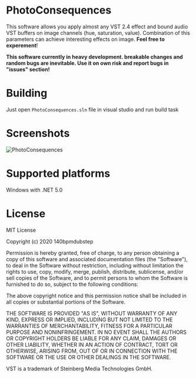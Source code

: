 # PhotoConsequences
This software allows you apply almost any VST 2.4 effect and bound audio VST buffers on image channels (hue, saturation, value). Combination of this parameters can achieve interesting effects on image. **Feel free to experement**!

**This software currently in heavy development. breakable changes and random bugs are inevitable. Use it on own risk and report bugs in "issues" section!**

# Building
Just open ``PhotoConsequences.sln`` file in visual studio and run build task

# Screenshots
![PhotoConsequences](https://i.imgur.com/H1t6gIu.png)

# Supported platforms
Windows with .NET 5.0

# License
MIT License

Copyright (c) 2020 140bpmdubstep

Permission is hereby granted, free of charge, to any person obtaining a copy
of this software and associated documentation files (the "Software"), to deal
in the Software without restriction, including without limitation the rights
to use, copy, modify, merge, publish, distribute, sublicense, and/or sell
copies of the Software, and to permit persons to whom the Software is
furnished to do so, subject to the following conditions:

The above copyright notice and this permission notice shall be included in all
copies or substantial portions of the Software.

THE SOFTWARE IS PROVIDED "AS IS", WITHOUT WARRANTY OF ANY KIND, EXPRESS OR
IMPLIED, INCLUDING BUT NOT LIMITED TO THE WARRANTIES OF MERCHANTABILITY,
FITNESS FOR A PARTICULAR PURPOSE AND NONINFRINGEMENT. IN NO EVENT SHALL THE
AUTHORS OR COPYRIGHT HOLDERS BE LIABLE FOR ANY CLAIM, DAMAGES OR OTHER
LIABILITY, WHETHER IN AN ACTION OF CONTRACT, TORT OR OTHERWISE, ARISING FROM,
OUT OF OR IN CONNECTION WITH THE SOFTWARE OR THE USE OR OTHER DEALINGS IN THE
SOFTWARE.

VST is a trademark of Steinberg Media Technologies GmbH.